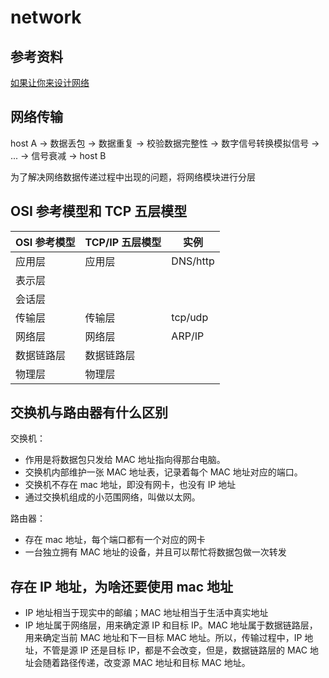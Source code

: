 # network

## 参考资料

[如果让你来设计网络](https://mp.weixin.qq.com/s/jiPMUk6zUdOY6eKxAjNDbQ)

## 网络传输

host A -> 数据丢包 -> 数据重复 -> 校验数据完整性 -> 数字信号转换模拟信号 -> ... -> 信号衰减 -> host B

为了解决网络数据传递过程中出现的问题，将网络模块进行分层

## OSI 参考模型和 TCP 五层模型

| OSI 参考模型 | TCP/IP 五层模型 | 实例     |
| ------------ | --------------- | -------- |
| 应用层       | 应用层          | DNS/http |
| 表示层       |                 |          |
| 会话层       |                 |          |
| 传输层       | 传输层          | tcp/udp  |
| 网络层       | 网络层          | ARP/IP   |
| 数据链路层   | 数据链路层      |          |
| 物理层       | 物理层          |          |

## 交换机与路由器有什么区别

交换机：

- 作用是将数据包只发给 MAC 地址指向得那台电脑。
- 交换机内部维护一张 MAC 地址表，记录着每个 MAC 地址对应的端口。
- 交换机不存在 mac 地址，即没有网卡，也没有 IP 地址
- 通过交换机组成的小范围网络，叫做以太网。

路由器：

- 存在 mac 地址，每个端口都有一个对应的网卡
- 一台独立拥有 MAC 地址的设备，并且可以帮忙将数据包做一次转发

## 存在 IP 地址，为啥还要使用 mac 地址

- IP 地址相当于现实中的邮编；MAC 地址相当于生活中真实地址
- IP 地址属于网络层，用来确定源 IP 和目标 IP。MAC 地址属于数据链路层，用来确定当前 MAC 地址和下一目标 MAC 地址。所以，传输过程中，IP 地址，不管是源 IP 还是目标 IP，都是不会改变，但是，数据链路层的 MAC 地址会随着路径传递，改变源 MAC 地址和目标 MAC 地址。
